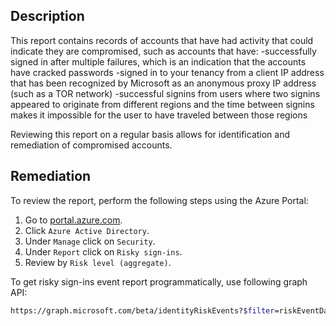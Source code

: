 ## Description

This report contains records of accounts that have had activity that could indicate they are compromised, such as accounts that have: -successfully signed in after multiple failures, which is an indication that the accounts have cracked passwords -signed in to your tenancy from a client IP address that has been recognized by Microsoft as an anonymous proxy IP address (such as a TOR network) -successful signins from users where two signins appeared to originate from different regions and the time between signins makes it impossible for the user to have traveled between those regions

Reviewing this report on a regular basis allows for identification and remediation of compromised accounts.

## Remediation

To review the report, perform the following steps using the Azure Portal:

1. Go to [portal.azure.com](https://portal.azure.com/).
2. Click `Azure Active Directory`.
3. Under `Manage` click on `Security`.
4. Under `Report` click on `Risky sign-ins`.
5. Review by `Risk level (aggregate)`.

To get risky sign-ins event report programmatically, use following graph API:

```bash
https://graph.microsoft.com/beta/identityRiskEvents?$filter=riskEventDateTimegt < 7 days older datetime > and riskEventStatus eq 'active'
```